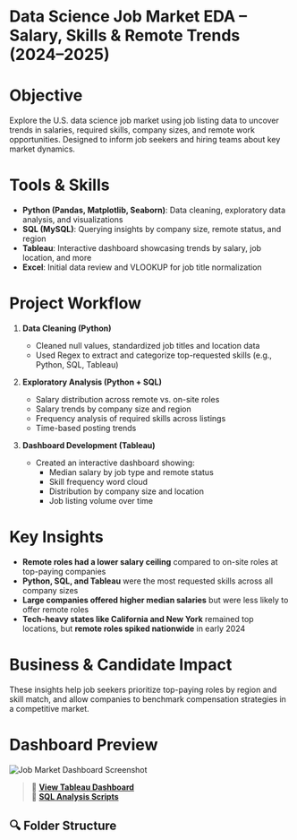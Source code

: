 # Data Science Job Market EDA – Salary, Skills & Remote Trends (2024–2025)

# Objective
Explore the U.S. data science job market using job listing data to uncover trends in salaries, required skills, company sizes, and remote work opportunities. Designed to inform job seekers and hiring teams about key market dynamics.

# Tools & Skills
- **Python (Pandas, Matplotlib, Seaborn)**: Data cleaning, exploratory data analysis, and visualizations
- **SQL (MySQL)**: Querying insights by company size, remote status, and region
- **Tableau**: Interactive dashboard showcasing trends by salary, job location, and more
- **Excel**: Initial data review and VLOOKUP for job title normalization

# Project Workflow
1. **Data Cleaning (Python)**
   - Cleaned null values, standardized job titles and location data
   - Used Regex to extract and categorize top-requested skills (e.g., Python, SQL, Tableau)

2. **Exploratory Analysis (Python + SQL)**
   - Salary distribution across remote vs. on-site roles
   - Salary trends by company size and region
   - Frequency analysis of required skills across listings
   - Time-based posting trends

3. **Dashboard Development (Tableau)**
   - Created an interactive dashboard showing:
     - Median salary by job type and remote status
     - Skill frequency word cloud
     - Distribution by company size and location
     - Job listing volume over time

# Key Insights
- **Remote roles had a lower salary ceiling** compared to on-site roles at top-paying companies  
- **Python, SQL, and Tableau** were the most requested skills across all company sizes  
- **Large companies offered higher median salaries** but were less likely to offer remote roles  
- **Tech-heavy states like California and New York** remained top locations, but **remote roles spiked nationwide** in early 2024  

# Business & Candidate Impact
These insights help job seekers prioritize top-paying roles by region and skill match, and allow companies to benchmark compensation strategies in a competitive market.

# Dashboard Preview

![Job Market Dashboard Screenshot](images/jobmarket_dashboard.png)

> 🔗 **[View Tableau Dashboard](dashboards/DataScience_JobMarket_Tableau.pdf)**  
> 🧾 **[SQL Analysis Scripts](sql/jobmarket_eda_queries.sql)**  

## 🔍 Folder Structure

